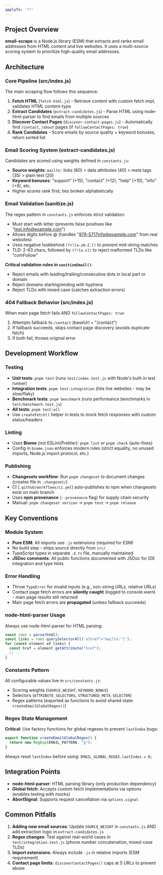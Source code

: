 ```yaml
---
applyTo: '**'
---
```


## Project Overview

**email-scrape** is a Node.js library (ESM) that extracts and ranks email addresses from HTML content and live websites. It uses a multi-source scoring system to prioritize high-quality email addresses.

## Architecture

### Core Pipeline (src/index.js)
The main scraping flow follows this sequence:
1. **Fetch HTML** (`fetch-html.js`) - Retrieve content with custom fetch impl, validates HTML content-type
2. **Extract Candidates** (`extract-candidates.js`) - Parse HTML using node-html-parser to find emails from multiple sources
3. **Discover Contact Pages** (`discover-contact-pages.js`) - Automatically find `/contact`, `/about` pages (if `followContactPages: true`)
4. **Rank Candidates** - Score emails by source quality + keyword bonuses, return sorted list

### Email Scoring System (extract-candidates.js)
Candidates are scored using weights defined in `constants.js`:
- **Source weights**: `mailto:` links (60) > data attributes (40) > meta tags (35) > plain text (20)
- **Keyword bonuses**: "support" (+15), "contact" (+12), "help" (+10), "info" (+8), etc.
- Higher scores rank first; ties broken alphabetically

### Email Validation (sanitize.js)
The regex pattern in `constants.js` enforces strict validation:
- Must start with letter (prevents false positives like "test.info@example.com")
- Allows digits before @ (handles "878-5717info@example.com" from real websites)
- Uses negative lookbehind `(?<![a-zA-Z.])` to prevent mid-string matches
- TLD: 2-63 chars, followed by `(?![a-z])` to reject malformed TLDs like "comFollow"

**Critical validation rules in `sanitizeEmail()`**:
- Reject emails with leading/trailing/consecutive dots in local part or domain
- Reject domains starting/ending with hyphens
- Reject TLDs with mixed case (catches extraction errors)

### 404 Fallback Behavior (src/index.js)
When main page fetch fails AND `followContactPages: true`:
1. Attempts fallback to `/contact` (baseUrl + "/contact")
2. If fallback succeeds, skips contact page discovery (avoids duplicate fetch)
3. If both fail, throws original error

## Development Workflow

### Testing
- **Unit tests**: `pnpm test` (runs `test/index.test.js` with Node's built-in test runner)
- **Integration tests**: `pnpm test:integration` (hits live websites - may be slow/flaky)
- **Benchmark tests**: `pnpm benchmark` (runs performance benchmarks in `test/benchmark.test.js`)
- **All tests**: `pnpm test:all`
- Use `createFetch()` helper in tests to mock fetch responses with custom status/headers

### Linting
- Uses **Biome** (not ESLint/Prettier): `pnpm lint` or `pnpm check` (auto-fixes)
- Config in `biome.json` enforces modern rules (strict equality, no unused imports, Node.js import protocol, etc.)

### Publishing
- **Changesets workflow**: Run `pnpm changeset` to document changes (creates file in `.changeset/`)
- CI (`.github/workflows/ci.yml`) auto-publishes to npm when changesets exist on main branch
- Uses **npm provenance** (`--provenance` flag) for supply chain security
- Manual: `pnpm changeset version` → `pnpm test` → `pnpm release`

## Key Conventions

### Module System
- **Pure ESM**: All imports use `.js` extensions (required for ESM)
- No build step - ships source directly from `src/`
- TypeScript types in separate `.d.ts` file, manually maintained
- **JSDoc comments**: All public functions documented with JSDoc for IDE integration and type hints

### Error Handling
- Throw `TypeError` for invalid inputs (e.g., non-string URLs, relative URLs)
- Contact page fetch errors are **silently caught** (logged to console.warn) - main page results still returned
- Main page fetch errors are **propagated** (unless fallback succeeds)

### node-html-parser Usage
Always use node-html-parser for HTML parsing:
```javascript
const root = parse(html);
const links = root.querySelectorAll('a[href^="mailto:"]');
for (const element of links) {
  const href = element.getAttribute("href");
  // ...
}
```

### Constants Pattern
All configurable values live in `src/constants.js`:
- Scoring weights (`SOURCE_WEIGHT`, `KEYWORD_BONUS`)
- Selectors (`ATTRIBUTE_SELECTORS`, `STRUCTURED_META_SELECTOR`)
- Regex patterns (exported as functions to avoid shared state: `createEmailGlobalRegex()`)

### Regex State Management
**Critical**: Use factory functions for global regexes to prevent `lastIndex` bugs:
```javascript
export function createEmailGlobalRegex() {
  return new RegExp(EMAIL_PATTERN, "g");
}
```
Always reset `lastIndex` before using: `EMAIL_GLOBAL_REGEX.lastIndex = 0;`

## Integration Points

- **node-html-parser**: HTML parsing library (only production dependency)
- **Global fetch**: Accepts custom fetch implementations via options (enables testing with mocks)
- **AbortSignal**: Supports request cancellation via `options.signal`

## Common Pitfalls

1. **Adding new email sources**: Update `SOURCE_WEIGHT` in `constants.js` AND add extraction logic in `extract-candidates.js`
2. **Regex changes**: Test against real-world cases in `test/integration.test.js` (phone number concatenation, mixed-case TLDs)
3. **Import extensions**: Always include `.js` in relative imports (ESM requirement)
4. **Contact page limits**: `discoverContactPages()` caps at 5 URLs to prevent abuse
